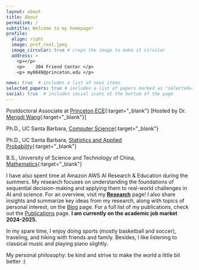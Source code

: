 ```yaml
---
layout: about
title: About
permalink: /
subtitle: Welcome to my homepage!
profile:
  align: right
  image: prof_real.jpeg
  image_circular: true # crops the image to make it circular
  address: >
    <p></p>
    <p>    304 Friend Center </p>
    <p> my0049@princeton.edu </p>

news: true  # includes a list of news items
selected_papers: true # includes a list of papers marked as "selected={true}"
social: true  # includes social icons at the bottom of the page
---
```


Postdoctoral Associate at [Princeton ECE](https://ece.princeton.edu){:target="\_blank"} [Hosted by Dr. [Mengdi Wang](https://mwang.princeton.edu){:target="\_blank"}]

Ph.D., UC Santa Barbara, [Computer Science](https://www.cs.ucsb.edu/){:target="\_blank"} 

Ph.D., UC Santa Barbara, [Statistics and Applied Probability](https://www.pstat.ucsb.edu/){:target="\_blank"}

B.S., University of Science and Technology of China, [Mathematics](http://math.ustc.edu.cn/ENGLISH/list.htm){:target="\_blank"}





<!-- Prior to my graduate study, I got my B.S. from [Applied Math at 
University of Science and Technology of China (USTC)](http://math.ustc.edu.cn/ENGLISH/list.htm){:target="\_blank"}. 

 -->
<!---
I am fond of the broad area of machine learning, e.g. reinforcement learning, large scale optimization and statistics. My current research primarily focuses on building statistical foundations for offline reinforcement learning. I enjoy understanding the theoretical ground of different algorithms that are of practical importance. Recently, I start to think about how to appropriately apply deep models to make RL practical. I am on the job market.



I am fond of the broad area of machine learning, e.g. reinforcement learning, large scale optimization and statistics. My current research primarily focuses on building statistical foundations for offline reinforcement learning. I enjoy understanding the theoretical ground of different algorithms that are of practical importance. Recently, I start to think about how to appropriately apply deep models to make RL practical. **I am on the academic job market 24-25**.


I also share my thoughts and summarize the ideas of my research and some topics I am interested in the `Blog` page. For the list of my papers, go to [Publications](/publications) page.
-->
I have also spent time at Amazon AWS AI Research & Education during the summers.
My research focuses on understanding the foundations of sequential decision-making and applying them to real-world challenges in AI and science. For an overview, visit my **[Research](/research)** page! I also share insights and summarize key ideas from my research, along with topics of personal interest, on the [Blog](/blog) page. For a full list of my publications, check out the [Publications](/publications) page. **I am currently on the academic job market 2024-2025.**

 
In my spare time, I enjoy doing sports (mostly basketball and soccer), traveling, and hiking with friends and family. Besides, I like listening to classical music and playing piano slightly. 

My personal philosophy: be kind and strive to make the world a little bit better :)






